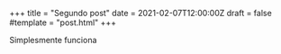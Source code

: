 +++
title = "Segundo post"
date = 2021-02-07T12:00:00Z
draft = false
#template = "post.html"
+++

Simplesmente funciona